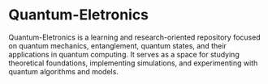 # Quantum-Eletronics
Quantum-Eletronics is a learning and research-oriented repository focused on quantum mechanics, entanglement, quantum states, and their applications in quantum computing. It serves as a space for studying theoretical foundations, implementing simulations, and experimenting with quantum algorithms and models.
